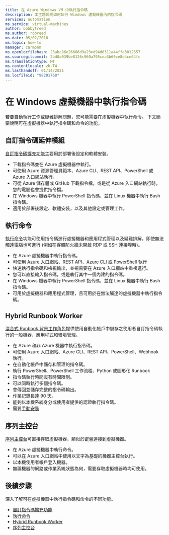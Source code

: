 ```yaml
---
title: 在 Azure Windows VM 中執行指令碼
description: 本主題說明如何執行 Windows 虛擬機器內的指令碼
services: automation
ms.service: virtual-machines
author: bobbytreed
ms.author: robreed
ms.date: 05/02/2018
ms.topic: how-to
manager: carmonm
ms.openlocfilehash: 23abc86e26686d9a23ed94d0311a44ffe3012657
ms.sourcegitcommit: 2bd0a039be8126c969a795cea3b60ce8e4ce64fc
ms.translationtype: MT
ms.contentlocale: zh-TW
ms.lasthandoff: 01/14/2021
ms.locfileid: "98201768"
---
```

# <a name="run-scripts-in-your-windows-vm"></a>在 Windows 虛擬機器中執行指令碼

若要自動執行工作或疑難排解問題，您可能需要在虛擬機器中執行命令。 下文簡要說明可在虛擬機器中執行指令碼和命令的功能。

## <a name="custom-script-extension"></a>自訂指令碼延伸模組

[自訂指令碼擴充功能](../extensions/custom-script-windows.md)主要用於部署後設定和軟體安裝。

* 下載指令碼並在 Azure 虛擬機器中執行。
* 可使用 Azure 資源管理員範本、Azure CLI、REST API、PowerShell 或 Azure 入口網站執行。
* 可從 Azure 儲存體或 GitHub 下載指令檔，或是從 Azure 入口網站執行時，您的電腦也會提供指令檔。
* 在 Windows 機器中執行 PowerShell 指令碼，並在 Linux 機器中執行 Bash 指令碼。
* 適用於部署後設定、軟體安裝，以及其他設定或管理工作。

## <a name="run-command"></a>執行命令

[執行命令](run-command.md)功能可使用指令碼進行虛擬機器和應用程式管理以及疑難排解，即使無法觸達電腦也可進行 (例如在客體防火牆未開啟 RDP 或 SSH 連接埠時)。

* 在 Azure 虛擬機器中執行指令碼。
* 可使用 [Azure 入口網站](run-command.md)、[REST API](/rest/api/compute/virtual%20machines%20run%20commands/runcommand)、[Azure CLI](/cli/azure/vm/run-command#az-vm-run-command-invoke) 或 [PowerShell](/powershell/module/az.compute/invoke-azvmruncommand) 執行
* 快速執行指令碼和檢視輸出，並視需要在 Azure 入口網站中重複進行。
* 您可以直接輸入指令碼，或是執行其中一個內建的指令碼。
* 在 Windows 機器中執行 PowerShell 指令碼，並在 Linux 機器中執行 Bash 指令碼。
* 可用於虛擬機器和應用程式管理，且可用於在無法觸達的虛擬機器中執行指令碼。

## <a name="hybrid-runbook-worker"></a>Hybrid Runbook Worker

[混合式 Runbook 背景工作角色](../../automation/automation-hybrid-runbook-worker.md)提供使用自動化帳戶中儲存之使用者自訂指令碼執行的一般機器、應用程式和環境管理。

* 在 Azure 和非 Azure 機器中執行指令碼。
* 可使用 Azure 入口網站、Azure CLI、REST API、PowerShell、Webhook 執行。
* 在自動化帳戶中儲存和管理的指令碼。
* 執行 PowerShell、PowerShell 工作流程、Python 或圖形化 Runbook
* 指令碼執行時間沒有時間限制。
* 可以同時執行多個指令碼。
* 會傳回並儲存完整的指令碼輸出。
* 作業記錄長達 90 天。
* 能夠以本機系統身分或使用者提供的認證執行指令碼。
* 需要[手動安裝](../../automation/automation-windows-hrw-install.md)

## <a name="serial-console"></a>序列主控台

[序列主控台](../troubleshooting/serial-console-windows.md)可直接存取虛擬機器，類似於鍵盤連接到虛擬機器。

* 在 Azure 虛擬機器中執行命令。
* 可以在 Azure 入口網站中使用以文字為基礎的機器主控台執行。
* 以本機使用者帳戶登入機器。
* 無論機器的網路或作業系統狀態為何，需要存取虛擬機器時均可使用。

## <a name="next-steps"></a>後續步驟

深入了解可在虛擬機器中執行指令碼和命令的不同功能。

* [自訂指令碼擴充功能](../extensions/custom-script-windows.md)
* [執行命令](run-command.md)
* [Hybrid Runbook Worker](../../automation/automation-hybrid-runbook-worker.md)
* [序列主控台](../troubleshooting/serial-console-windows.md)
